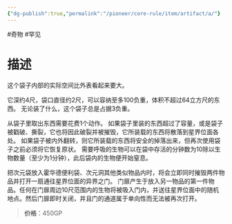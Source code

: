 ```yaml
---
{"dg-publish":true,"permalink":"/pioneer/core-rule/item/artifact/a/"}
---
```


#奇物 #罕见 
# 描述
这个袋子内部的实际空间比外表看起来要大。

它深约4尺，袋口直径约2尺，可以容纳至多100负重，体积不超过64立方尺的东西。
无论装了什么，这个袋子总是占据3负重。

从袋子里取出东西需要花费1个动作。
如果袋子里装的东西超过了容量，或是袋子被戳破、撕裂，它也将因此破裂并被摧毁，它所装载的东西将散落到星界位面各处。
如果袋子被内外翻转，则它所装载的东西将安全的掉落出来，但再次使用袋子之前必须将它恢复原状。
需要呼吸的生物可以在袋中存活的分钟数为10除以生物数量（至少为1分钟），此后袋内的生物便开始窒息。

把次元袋放入霍华德便利袋、次元洞其他类似物品内时，将会立即同时摧毁两件物品并打开一扇通往星界位面的异界之门。
门扉产生于放入另一物品的第一件物品。任何在门扉周边10尺范围内的生物将被吸入门内，并送往星界位面中的随机地点。然后门扉即时关闭，并且门的通道属于单向性而无法被再次打开。

>**价格**：450GP